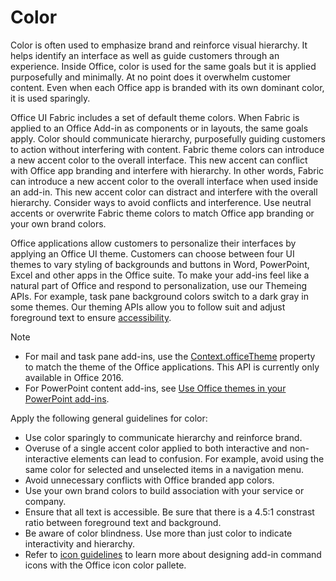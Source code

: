 # Color
Color is often used to emphasize brand and reinforce visual hierarchy. It helps identify an interface as well as guide customers through an experience. Inside Office, color is used for the same goals but it is applied purposefully and minimally. At no point does it overwhelm customer content. Even when each Office app is branded with its own dominant color, it is used sparingly.

Office UI Fabric includes a set of default theme colors. When Fabric is applied to an Office Add-in as components or in layouts, the same goals apply. Color should communicate hierarchy, purposefully guiding customers to action without interfering with content. Fabric theme colors can introduce a new accent color to the overall interface. This new accent can conflict with Office app branding and interfere with hierarchy. In other words, Fabric can introduce a new accent color to the overall interface when used inside an add-in. This new accent color can distract and interfere with the overall hierarchy. Consider ways to avoid conflicts and interference. Use neutral accents or overwrite Fabric theme colors to match Office app branding or your own brand colors.

Office applications allow customers to personalize their interfaces by applying an Office UI theme. Customers can choose between four UI themes to vary styling of backgrounds and buttons in Word, PowerPoint, Excel and other apps in the Office suite. To make your add-ins feel like a natural part of Office and respond to personalization, use our Themeing APIs. For example, task pane background colors switch to a dark gray in some themes. Our theming APIs allow you to follow suit and adjust foreground text to ensure [accessibility](../design/accessibility-guidelines.md).

> [!NOTE]
> - For mail and task pane add-ins, use the [Context.officeTheme](https://dev.office.com/reference/add-ins/shared/office.context.officetheme) property to match the theme of the Office applications. This API is currently only available in Office 2016.
> - For PowerPoint content add-ins, see [Use Office themes in your PowerPoint add-ins](../powerpoint/use-document-themes-in-your-powerpoint-add-ins.md).

Apply the following general guidelines for color:

* Use color sparingly to communicate hierarchy and reinforce brand.
* Overuse of a single accent color applied to both interactive and non-interactive elements can lead to confusion. For example, avoid using the same color for selected and unselected items in a navigation menu.
* Avoid unnecessary conflicts with Office branded app colors.
* Use your own brand colors to build association with your service or company.
* Ensure that all text is accessible. Be sure that there is a 4.5:1 constrast ratio between foreground text and background.
* Be aware of color blindness. Use more than just color to indicate interactivity and hierarchy.
* Refer to [icon guidelines](../design/add-in-icons.md) to learn more about designing add-in command icons with the Office icon color pallete.